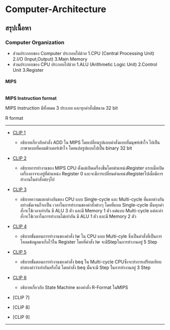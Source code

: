 # Computer-Architecture
## สรุปเนื้อหา

### Computer Organization
   - ส่วนประกอบของ Computer ประกอบไปด้วย 1.CPU (Central Processing Unit) 2.I/O (Input,Output) 3.Main Memory
   - ส่วนประกอบของ CPU      ประกอบไปด้วย 1.ALU (Arithmetic Logic Unit) 2.Control Unit 3.Register

#### MIPS

<br>**MIPS Instruction format** 

MIPS Instruction มีทั้งหมด 3 ประเภท และทุกคำสั่งมีขนาด 32 bit

 R format


________________________________________________________________________________________________________________________________________

*  [CLIP 1](https://youtu.be/8yf97kqEWS8)

   * อธิบายเกี่ยวกับคำสั่ง ADD ใน MIPS โดยเปลี่ยนรูปแบบคำสั่งแบบที่มนุษย์เข้าใจ ไปเป็นภาษาแบบที่คอมพิวเตอร์เข้าใจ โดยแปลรูปแบบไปเป็น binary 32 bit

* [CLIP 2](https://youtu.be/UWN1qYOEa64)

  * อธิบายการทำงานของ MIPS CPU ตั้งแต่เปิดเครื่องขึ้นโดยตำแหน่งRegister แรกเมื่อเปิดเครื่องอาจจะอยู่ที่ตำแหน่ง Register 0 และจะมีการเปลี่ยนตำแหน่งRegisterไปเมื่อมีการทำงานในคำสั่งต่อๆไป

* [CLIP 3](https://youtu.be/rQwzcYdYeCE)

  * อธิบายความแตกต่างกันของ CPU แบบ Single-cycle และ Multi-cycle ที่แตกต่างกันอย่างชัดเจนก็จะเป็น เวลาในการทำงานของคำสั่งต่างๆ โดยที่แบบ Single-cycle นั้นทุกคำสั่งจะใช้เวลาเท่ากัน มี ALU 3 ตัว และมี Memory 1 ตัว แต่แบบ Multi-cycle แต่ละคำสั่งจะใช้เวลาในการทำงานไม่เท่ากัน มี ALU 1 ตัว และมี Memory 2 ตัว

* [CLIP 4](https://youtu.be/CVvfJFUkybk)
 
  * อธิบายขั้นตอนการทำงานของคำสั่ง lw ใน CPU แบบ Multi-cyle ซึ่งเป็นคำสั่งที่เป็นการโหลดข้อมูลมาเก็บไว้ใน Register โดยที่คำสั่ง lw จะมีStepในการทำงานอยู่ 5 Step 

* [CLIP 5](https://youtu.be/y_5s8D-EJ9o)

  * อธิบายขั้นตอนการทำงานของคำสั่ง beq ใน Multi-cycle CPUซึ่งจะทำการเปรียบเทียบค่าสองค่าว่าเท่ากันหรือไม่ โดยคำสั่ง beq นั้นจะมี Step ในการทำงานอยู่ 3 Step

* [CLIP 6](https://youtu.be/Pz49OCkp3S4)

  * อธิบายเกี่ยวกับ State Machine ของคำสั่ง R-Format ในMIPS

* [CLIP 7]

* [CLIP 8]

* [CLIP 9]
________________________________________________________________________________________________________________________________________
